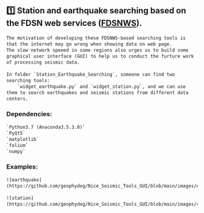 ## :one: Station and earthquake searching based on the FDSN web services ([FDSNWS](http://www.fdsn.org/webservices/datacenters/)).
	The motivation of developing these FDSNWS-based searching tools is that the internet may go wrong when showing data on web page.
	The slow network speeed in some regions also urges us to build some graphical user interface (GUI) to help us to conduct the furture work of processing seismic data.
	
	In folder `Station_Earthquake_Searching`, someone can find two searching tools:
		`widget_earthquake.py` and `widget_station.py`, and we can use them to search earthquakes and seismic stations from different data centers.

### Dependencies:
	`Python3.7 (Anaconda3.5.3.0)`	
	`PyQt5`
	`matplotlib`
	`folium`
	`numpy`

### Examples:
	![earthquake](https://github.com/geophydog/Nice_Seismic_Tools_GUI/blob/main/images/earthquake_example.png)
	
	![station](https://github.com/geophydog/Nice_Seismic_Tools_GUI/blob/main/images/station_example.png)

